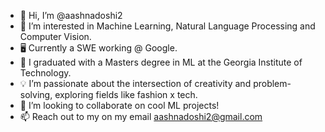- 👋 Hi, I’m @aashnadoshi2
- 👀 I’m interested in Machine Learning, Natural Language Processing and Computer Vision.
- 🖥️ Currently a SWE working @ Google.
- 🌱 I graduated with a Masters degree in ML at the Georgia Institute of Technology.
- 💡 I’m passionate about the intersection of creativity and problem-solving, exploring fields like fashion x tech.
- 💞️ I’m looking to collaborate on cool ML projects!
- 📫 Reach out to my on my email aashnadoshi2@gmail.com

<!---
aashnadoshi2/aashnadoshi2 is a ✨ special ✨ repository because its `README.md` (this file) appears on your GitHub profile.
You can click the Preview link to take a look at your changes.
--->
